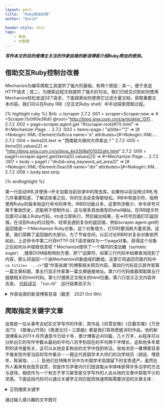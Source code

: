 ```yaml
---
layout: post
title:  "Ruby爬虫初探"
author: "David"

header-style: text
tags: 
    - 爬虫
    - 大数据
---
```


***写作本文的目的借博主关注的作家岳南的新浪博客介绍Ruby爬虫的使用。***

## 借助交互Ruby控制台改善
Mechanize为编写爬取工具提供了强大的基础，有两个原因：其一，便于发送HTTP请求；其二，为搜索远程文档提供了强大的句法。我们已经见识到如何使用Mechanize轻松发送GET请求，下面探索如何使用它过滤大量文档，获取重要文本内容。我们可以在Ruby IRB（交互式Ruby shell）中手动探索爬取过程。

{% highlight ruby %}
$irb -r./scraper
2.7.2 :001 > scraper=Scraper.new
 => #<Scraper:0x090e36d0 @root="http://blog.sina.com.cn/s/articlelist_1311... 
2.7.2 :002 > page=scraper.agent.get "#{scraper.root}#{1}.html"
 => 	
#<Mechanize::Page
... 
2.7.2 :003 > items=page / "a[title=\"\"]"
 => [#<Nokogiri::XML::Element:0x6cca name="a" attributes=[#<Nokogiri::XML:... 
2.7.2 :004 > items[0].text
 => "西南联大缘何大师辈出？" 
2.7.2 :005 > items[0].values[2]
 => "http://blog.sina.com.cn/s/blog_4e3308af01032aht.html" 
2.7.2 :006 > page1=scraper.agent.get(items[0].values[2]) 
 => 
#<Mechanize::Page
... 
2.7.2 :007 > body = page1 / "div[id=sina_keyword_ad_area2]"
 => [#<Nokogiri::XML::Element:0xac08 name="div" attributes=[#<Nokogiri::XM... 
2.7.2 :008 > body.text.strip

{% endhighlight %}

第一行启动IRB,并使用-r开关加载当前目录中的爬虫库。如果你以前没用过IRB,有几件事要知道，了解这些事之后，你的生活会变得更轻松。IRB中有提示符，指明使用Ruby的版本和运行命令的序号。IRB的功能众多，这里所涉极少。命令序号可用于重放历史，还能用于控制作业，这与很多其他类型的shell相似。在IRB提示符后面可以输入Ruby代码，irb会立即执行，然后输出结果，在=>符号后面打印返回值。在试验Ruby的过程中，经常会遇到复杂的返回值，例如scraper.agent.get的返回值是一个Mechanize Ruby对象。这个对象很大，打印时要消耗大量资源。这里，我们简略了返回值的大部分。为了节省空间，以后讨论IRB时对复杂对象依然如此。上述命令中第二行将HTTP GET请求保存为一个page对象。获得这个对象之后如何从中提取信息呢？Mechanize提供了一个精巧的语法糖（syntatic sugar）　,搜索DOM结构特别方便，即“/”运算符。如第三行代码中如果查询找到了内容，那么将返回一个由Mechanize对象组成的数组。这里它将返回页面代码中 ```<a titile=　.../>”```既“作家岳南”的博客相关网页内容。第四行代码显示其作家第一篇文章标题。第五行显示作家第一篇文章链接地址。第六行代码接着爬取第五行链接相关的html代码。第七行搜索正文相关的html位置。第八行显示正文内容并去皮。
[代码详见][scraper.rb]　"run.rb“　运行结果显示为：
<details>
	<summary>作家岳南的新浪博客目录（截至　2021 Oct 8th）</summary>
	<pre><code>西南联大缘何大师辈出？
觉醒与混饨的年代
1948：多少黄金与国宝运往台湾
一段飘零的岁月一批远去的大师
文人写就的文人的历史
大师之后再无大师
一位走过白银时代的骑士
徐志摩该不该烧死？
南渡北归：大师远去，再无大师
王侯将相，就是有种
李霖灿：从圣地归来
秦始皇帝陵是否被盗？
杨振宁晚年重返清华园的隐秘
“九一八”夜晚,影星胡蝶在哪里？
清华校长梅贻琦，一个传奇的存在
抗战胜利，首都为何设在北平
我的写作缘起
在彼此忧患的眼睛里
诗人穆旦与远征军
地雷战：知识者未被引爆的命运
微斯人，吾谁与归？
一个遥远美丽的地方
胡适：考上大学选啥专业最好？
大师之后还有无大师？
贺绍俊：重述中国现代知识分子的心…
你是一部清华史
梁鸿鹰：触摸一代文化英才的精神脉…
西南联合大学的定胜糕与耗子肉
为何影片与样板戏中的反面人物都姓…
卢沟桥事变真相
七七忆南渡
1909：庚子赔款第一期留美生
克林顿会见陕西老杨引发的官司
何兆武点评西南联大教授
大师远去，星辉依旧
为什么这么多人关注西南联大？
《南渡北归》:一部可以留下来的文…
四十年前高考往事
111年前京城的一场考试
五台山佛光寺是如何发现的？
张东荪教授一家的悲剧
“护国娘娘”赛金花
金岳霖晚年最后一位女友
老铁匠砸壶
诗歌：《南渡北归》增订本读后
毛泽东与傅斯年夜谈北大五四运动
陈总司令的位子该放在哪里？
南渡北归永离别
清华大学今犹在，不见当年梅贻琦
庆祝清华大学建校110周年
From 2021-04-22 14:18 to the 2021-11-11 17:14 作家岳南 have writen 50 articles 106856  characters about 2137 characters per article
.................
.................

考古纪实会终结盗墓文学吗
[转载]魂牵梦绕诺奖梦：祝贺莫言荣…
辅仁－－台湾最好的私立大学
[转载]读者是不能欺骗的
大学排名涵有什么信息
2012年兩岸清華大學學術硏討會結語
天涯也有江南信，梅破知春近。
中秋节前，大陆作家代表团来台访问
中国考古探秘丛书写作缘起与新版
拒人门外的“黑大个儿”
[转载]格言摘录
《如果我的心是一朵莲花——林徽因时…
国立清华大学毕业生
国立清华大学校長 陳力俊 博士
国立清华大学迎来诺贝尔奖
昆明市經貿文化參訪團访问台湾清华…
江苏赠新竹清华大学图书 邀台生赴…
[转载]“花园村”“新貌”
[转载]老家  东河
憶清華名師演講會致詞
第三十五屆全國比較文學會議
清華大學清華建校一百零一年
遠方的祝福 - 卓以玉的詩與畫
[转载]客人造访！！
岳南：严肃的文学更有营养
台北中正纪念堂巡礼
2012年04月01日
[转载]孙萌的诗：2011年5月2日在敦…
[转载]孙萌的诗（9首）
[转载]《不为繁华易素心.民国文人…
[转载]《不为繁华易素心.民国文人…
[转载]新书《不为繁华易素心.民国…
2012国窖1573 封藏大典
[转载]细数西拐庄之最
[转载]突飞猛进、漂亮大气的诸城市…
春节家乡行
國立清華大學校長陳力俊院士
12.28梁任公來臺百年紀念會
同学发来的名信片
驻校台湾国立清华大学
作家富了，文学“富”了没有？
[转载]2011第六届中国作家富豪榜震…
文學的寂寞與期望
《南渡北归》装帧谈屑
[转载]12元人民币在中国旅游能干什…
[转载]岳南老师与华文粉丝
民族使命感成就大师
[转载]带时钟的日历，很实用
岳南谈新作《南渡北归》再现大师风…
[转载]学者岳南印象
From 2011-10-23 23:09 to the 2012-10-13 18:01 作家岳南 have writen 50 articles 41749  characters about 834 characters per article
	</code></pre>	
</details>



## 爬取指定关键字文章
岳南是一位从事考古纪实文学写作的作家，其作品《风雪定陵》《日暮东陵》《万世法门》　《银雀山竹简》《南渡北归－三部曲》都是我们耳熟悉能详的作品，他的新浪博客从2011十月开通至今已经十年，累计博客近400篇，几十万字，从程序可以分析出它的写作字数从最初的平均八百字到现在的平均两千字增长，这和他多年累积的读书量有关，这可以从他会复粉丝的文字中找到佐证。匆匆浏览一番博客目录不难发现作家当前的写作重点－－既近代民国学术大师们的治学经历（胡适、傅思年、陈寅恪、.....）及他们在特殊岁月中为中国学术氛围留下的宝贵遗产。虽然在外人看来有些孤芳自赏，但是作为学者内行们因该能从中体味获得许多治学的方法与途径。相信作为一个有志于学习甚至是文学写作的人会从他的文章中获取不少的灵感。下面这段代码可以通过关键字正则匹配而快速爬取需要浏览的文章主体：
<details>
	<summary>正则搜索关键字</summary>
	 <pre><code>
{% highlight ruby %}
def run	
	scrape()
	character =0
	articles =0
	@pages.each do |page| 
		rows =(page /"a[title=\"\"]")  #爬取博文目录
		finds = rows.grep(/东陵/) #正则匹配关键字
		finds.each do |find|
			puts find.text
			@agent.get(find.values[2]) do |page1|
				body =(page1 /"div[id=sina_keyword_ad_area2]")#爬取博文正文
				puts body.text.strip.gsub(/\n\n/,'')
			end
		end
	end
end	
{% endhighlight %}
	</code></pre>	
</details>

通过输入感兴趣的文字既可

[scraper.rb]: https://github.com/teddyand/teddyand.github.io/blob/main/scraper.rb
